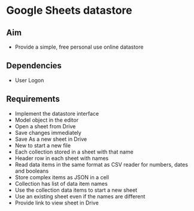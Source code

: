 Google Sheets datastore
=======================

Aim
---

- Provide a simple, free personal use online datastore

Dependencies
------------

- User Logon

Requirements
------------

- Implement the datastore interface
- Model object in the editor
- Open a sheet from Drive
- Save changes immediately
- Save As a new sheet in Drive
- New to start a new file
- Each collection stored in a sheet with that name
- Header row in each sheet with names
- Read data items in the same format as CSV reader for numbers, dates and booleans
- Store complex items as JSON in a cell
- Collection has list of data item names
- Use the collection data items to start a new sheet
- Use an existing sheet even if the names are different
- Provide link to view sheet in Drive
